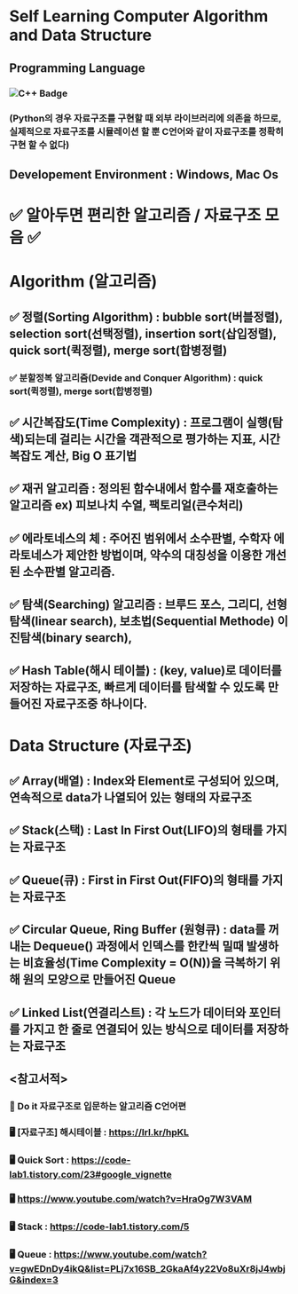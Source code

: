 # Self Learning Computer Algorithm and Data Structure
## Programming Language 
### <img src="https://img.shields.io/badge/C%2B%2B-00599C?style=for-the-badge&logo=c%2B%2B&logoColor=white" alt="C++ Badge">
### (Python의 경우 자료구조를 구현할 때 외부 라이브러리에 의존을 하므로, 실제적으로 자료구조를 시뮬레이션 할 뿐 C언어와 같이 자료구조를 정확히 구현 할 수 없다)
## Developement Environment : Windows, Mac Os
# ✅ 알아두면 편리한 알고리즘 / 자료구조 모음 ✅
# Algorithm (알고리즘)
## ✅ 정렬(Sorting Algorithm) : bubble sort(버블정렬), selection sort(선택정렬), insertion sort(삽입정렬), quick sort(퀵정렬), merge sort(합병정렬)
### ✅ 분할정복 알고리즘(Devide and Conquer Algorithm) : quick sort(퀵정렬), merge sort(합병정렬)
## ✅ 시간복잡도(Time Complexity) : 프로그램이 실행(탐색)되는데 걸리는 시간을 객관적으로 평가하는 지표, 시간복잡도 계산, Big O 표기법
## ✅ 재귀 알고리즘 : 정의된 함수내에서 함수를 재호출하는 알고리즘 ex) 피보나치 수열, 팩토리얼(큰수처리)
## ✅ 에라토네스의 체 : 주어진 범위에서 소수판별, 수학자 에라토네스가 제안한 방법이며, 약수의 대칭성을 이용한 개선된 소수판별 알고리즘.
## ✅ 탐색(Searching) 알고리즘 : 브루드 포스, 그리디, 선형탐색(linear search), 보초법(Sequential Methode) 이진탐색(binary search), 
## ✅ Hash Table(해시 테이블) : (key, value)로 데이터를 저장하는 자료구조, 빠르게 데이터를 탐색할 수 있도록 만들어진 자료구조중 하나이다.
# Data Structure (자료구조)
## ✅ Array(배열) : Index와 Element로 구성되어 있으며, 연속적으로 data가 나열되어 있는 형태의 자료구조
## ✅ Stack(스택) : Last In First Out(LIFO)의 형태를 가지는 자료구조
## ✅ Queue(큐) : First in First Out(FIFO)의 형태를 가지는 자료구조
## ✅ Circular Queue, Ring Buffer (원형큐) : data를 꺼내는 Dequeue() 과정에서 인덱스를 한칸씩 밀때 발생하는 비효율성(Time Complexity = O(N))을 극복하기 위해 원의 모양으로 만들어진 Queue
## ✅ Linked List(연결리스트) : 각 노드가 데이터와 포인터를 가지고 한 줄로 연결되어 있는 방식으로 데이터를 저장하는 자료구조

## <참고서적>
### 📖 Do it 자료구조로 입문하는 알고리즘 C언어편
### 🖥️ [자료구조] 해시테이블 : https://lrl.kr/hpKL
### 🖥️ Quick Sort : https://code-lab1.tistory.com/23#google_vignette
### 🖥️ https://www.youtube.com/watch?v=HraOg7W3VAM
### 🖥️ Stack : https://code-lab1.tistory.com/5
### 🖥️ Queue : https://www.youtube.com/watch?v=gwEDnDy4ikQ&list=PLj7x16SB_2GkaAf4y22Vo8uXr8jJ4wbjG&index=3
